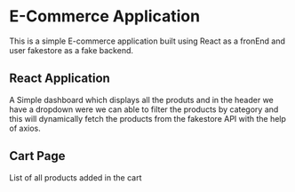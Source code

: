 # E-Commerce Application 
This is a simple E-commerce application built using React as a fronEnd and user fakestore as a fake backend.

## React Application

A Simple dashboard which displays all the produts and in the header we have a dropdown were we can able to filter the products by category and this will dynamically fetch the products from the fakestore API with the help of axios.

## Cart Page
List of all products added in the cart

